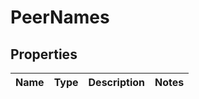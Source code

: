 
# PeerNames

## Properties
Name | Type | Description | Notes
------------ | ------------- | ------------- | -------------




